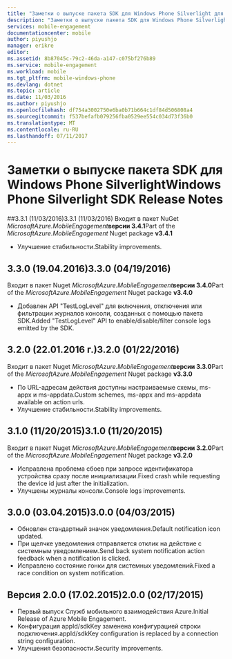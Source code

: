 ```yaml
---
title: "Заметки о выпуске пакета SDK для Windows Phone Silverlight для Служб мобильного взаимодействия Azure | Документация Майкрософт"
description: "Заметки о выпуске пакета SDK для Windows Phone Silverlight для Служб мобильного взаимодействия Azure"
services: mobile-engagement
documentationcenter: mobile
author: piyushjo
manager: erikre
editor: 
ms.assetid: 8b87045c-79c2-46da-a147-c075bf276b89
ms.service: mobile-engagement
ms.workload: mobile
ms.tgt_pltfrm: mobile-windows-phone
ms.devlang: dotnet
ms.topic: article
ms.date: 11/03/2016
ms.author: piyushjo
ms.openlocfilehash: df754a3002750e6ba0b71b664c1df84d506808a4
ms.sourcegitcommit: f537befafb079256fba0529ee554c034d73f36b0
ms.translationtype: MT
ms.contentlocale: ru-RU
ms.lasthandoff: 07/11/2017
---
```

# <a name="windows-phone-silverlight-sdk-release-notes"></a><span data-ttu-id="0246d-103">Заметки о выпуске пакета SDK для Windows Phone Silverlight</span><span class="sxs-lookup"><span data-stu-id="0246d-103">Windows Phone Silverlight SDK Release Notes</span></span>
##<a name="331-11032016"></a><span data-ttu-id="0246d-104">3.3.1 (11/03/2016)</span><span class="sxs-lookup"><span data-stu-id="0246d-104">3.3.1 (11/03/2016)</span></span>
<span data-ttu-id="0246d-105">Входит в пакет NuGet *MicrosoftAzure.MobileEngagement***версии 3.4.1**</span><span class="sxs-lookup"><span data-stu-id="0246d-105">Part of the *MicrosoftAzure.MobileEngagement* Nuget package **v3.4.1**</span></span>

* <span data-ttu-id="0246d-106">Улучшение стабильности.</span><span class="sxs-lookup"><span data-stu-id="0246d-106">Stability improvements.</span></span>

## <a name="330-04192016"></a><span data-ttu-id="0246d-107">3.3.0 (19.04.2016)</span><span class="sxs-lookup"><span data-stu-id="0246d-107">3.3.0 (04/19/2016)</span></span>
<span data-ttu-id="0246d-108">Входит в пакет Nuget *MicrosoftAzure.MobileEngagement***версии 3.4.0**</span><span class="sxs-lookup"><span data-stu-id="0246d-108">Part of the *MicrosoftAzure.MobileEngagement* Nuget package **v3.4.0**</span></span>

* <span data-ttu-id="0246d-109">Добавлен API "TestLogLevel" для включения, отключения или фильтрации журналов консоли, созданных с помощью пакета SDK.</span><span class="sxs-lookup"><span data-stu-id="0246d-109">Added "TestLogLevel" API to enable/disable/filter console logs emitted by the SDK.</span></span>

## <a name="320-01222016"></a><span data-ttu-id="0246d-110">3.2.0 (22.01.2016 г.)</span><span class="sxs-lookup"><span data-stu-id="0246d-110">3.2.0 (01/22/2016)</span></span>
<span data-ttu-id="0246d-111">Входит в пакет Nuget *MicrosoftAzure.MobileEngagement***версии 3.3.0**</span><span class="sxs-lookup"><span data-stu-id="0246d-111">Part of the *MicrosoftAzure.MobileEngagement* Nuget package **v3.3.0**</span></span>

* <span data-ttu-id="0246d-112">По URL-адресам действия доступны настраиваемые схемы, ms-appx и ms-appdata.</span><span class="sxs-lookup"><span data-stu-id="0246d-112">Custom schemes, ms-appx and ms-appdata available on action urls.</span></span>
* <span data-ttu-id="0246d-113">Улучшение стабильности.</span><span class="sxs-lookup"><span data-stu-id="0246d-113">Stability improvements.</span></span>

## <a name="310-11202015"></a><span data-ttu-id="0246d-114">3.1.0 (11/20/2015)</span><span class="sxs-lookup"><span data-stu-id="0246d-114">3.1.0 (11/20/2015)</span></span>
<span data-ttu-id="0246d-115">Входит в пакет Nuget *MicrosoftAzure.MobileEngagement***версии 3.2.0**</span><span class="sxs-lookup"><span data-stu-id="0246d-115">Part of the *MicrosoftAzure.MobileEngagement* Nuget package **v3.2.0**</span></span>

* <span data-ttu-id="0246d-116">Исправлена проблема сбоев при запросе идентификатора устройства сразу после инициализации.</span><span class="sxs-lookup"><span data-stu-id="0246d-116">Fixed crash while requesting the device id just after the initialization.</span></span>
* <span data-ttu-id="0246d-117">Улучшены журналы консоли.</span><span class="sxs-lookup"><span data-stu-id="0246d-117">Console logs improvements.</span></span>

## <a name="300-04032015"></a><span data-ttu-id="0246d-118">3.0.0 (03.04.2015)</span><span class="sxs-lookup"><span data-stu-id="0246d-118">3.0.0 (04/03/2015)</span></span>
* <span data-ttu-id="0246d-119">Обновлен стандартный значок уведомления.</span><span class="sxs-lookup"><span data-stu-id="0246d-119">Default notification icon updated.</span></span>
* <span data-ttu-id="0246d-120">При щелчке уведомления отправляется отклик на действие с системным уведомлением.</span><span class="sxs-lookup"><span data-stu-id="0246d-120">Send back system notification action feedback when a notification is clicked.</span></span>
* <span data-ttu-id="0246d-121">Исправлено состояние гонки для системных уведомлений.</span><span class="sxs-lookup"><span data-stu-id="0246d-121">Fixed a race condition on system notification.</span></span>

## <a name="200-02172015"></a><span data-ttu-id="0246d-122">Версия 2.0.0 (17.02.2015)</span><span class="sxs-lookup"><span data-stu-id="0246d-122">2.0.0 (02/17/2015)</span></span>
* <span data-ttu-id="0246d-123">Первый выпуск Служб мобильного взаимодействия Azure.</span><span class="sxs-lookup"><span data-stu-id="0246d-123">Initial Release of Azure Mobile Engagement.</span></span>
* <span data-ttu-id="0246d-124">Конфигурация appId/sdkKey заменена конфигурацией строки подключения.</span><span class="sxs-lookup"><span data-stu-id="0246d-124">appId/sdkKey configuration is replaced by a connection string configuration.</span></span>
* <span data-ttu-id="0246d-125">Улучшения безопасности.</span><span class="sxs-lookup"><span data-stu-id="0246d-125">Security improvements.</span></span>

